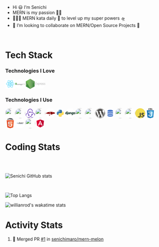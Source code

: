 - Hi 😃 I’m Senichi
- MERN is my passion 👨‍💻
- 👨🏽‍🚀 MERN kata daily ‍🚀 to level up my super powers 🛸
- 📡 I’m looking to collaborate on MERN/Open Source Projects 💾
<!-- - 📫 How to reach me github message -->


<br />


# Tech Stack


### Technologies I Love
<img align="left" height="32" width="32" src="https://raw.githubusercontent.com/github/explore/80688e429a7d4ef2fca1e82350fe8e3517d3494d/topics/react/react.png" />
<img align="left" style="border-radius:25px;" height="32" width="32" src="https://raw.githubusercontent.com/github/explore/80688e429a7d4ef2fca1e82350fe8e3517d3494d/topics/mongodb/mongodb.png" />
<img align="left" height="32" width="32" src="https://raw.githubusercontent.com/github/explore/80688e429a7d4ef2fca1e82350fe8e3517d3494d/topics/nodejs/nodejs.png" />
<img align="left" style="border-radius:25px;" height="32" width="32" src="https://raw.githubusercontent.com/github/explore/80688e429a7d4ef2fca1e82350fe8e3517d3494d/topics/express/express.png" />

<br />
<br />

### Technologies I Use
<img align="left" style="border-radius:25px;" height="32" width="32" src="https://avatars.githubusercontent.com/u/32372333?s=200&v=4" />
<img align="left" style="border-radius:25px;" height="32" width="32" src="https://avatars.githubusercontent.com/u/1529926?s=200&v=4" />
<img align="left" style="border-radius:25px;" height="32" width="32" src="https://raw.githubusercontent.com/github/explore/80688e429a7d4ef2fca1e82350fe8e3517d3494d/topics/redux/redux.png" />

<img align="left" style="border-radius:25px;" height="32" width="32" src="https://avatars.githubusercontent.com/u/9338635?s=200&v=4" />
<img align="left" style="border-radius:25px;background:#fff;" height="32" width="32" src="https://raw.githubusercontent.com/github/explore/80688e429a7d4ef2fca1e82350fe8e3517d3494d/topics/mongoose/mongoose.png" />

<img align="left" style="border-radius:25px;" height="32" width="32" src="https://raw.githubusercontent.com/github/explore/80688e429a7d4ef2fca1e82350fe8e3517d3494d/topics/python/python.png" />
<img align="left" style="border-radius:25px;" height="32" width="32" src="https://raw.githubusercontent.com/github/explore/80688e429a7d4ef2fca1e82350fe8e3517d3494d/topics/django/django.png" />
<img align="left" style="border-radius:25px;" height="32" width="32" src="https://avatars.githubusercontent.com/u/21206976?s=200&v=4" />
<img align="left" style="border-radius:25px;" height="32" width="32" src="https://avatars.githubusercontent.com/u/288276?s=200&v=4" />

<img align="left" style="border-radius:25px;background:#fff;" height="32" width="32" src="https://raw.githubusercontent.com/github/explore/80688e429a7d4ef2fca1e82350fe8e3517d3494d/topics/wordpress/wordpress.png" />
<img align="left" style="border-radius:25px;" height="32" width="32" src="https://raw.githubusercontent.com/github/explore/80688e429a7d4ef2fca1e82350fe8e3517d3494d/topics/sql/sql.png" />
<img align="left" style="border-radius:25px;" height="32" width="32" src="https://avatars.githubusercontent.com/u/2452804?s=200&v=4" />
<img align="left" style="border-radius:25px;background:#fff;" height="32" width="32" src="https://avatars.githubusercontent.com/u/4739304?s=200&v=4" />

<img align="left" style="border-radius:25px;" height="32" width="32" src="https://raw.githubusercontent.com/github/explore/80688e429a7d4ef2fca1e82350fe8e3517d3494d/topics/javascript/javascript.png" />
<img align="left" style="border-radius:25px;" height="32" width="32" src="https://raw.githubusercontent.com/github/explore/80688e429a7d4ef2fca1e82350fe8e3517d3494d/topics/css/css.png" />
<img align="left" style="border-radius:25px;" height="32" width="32" src="https://raw.githubusercontent.com/github/explore/80688e429a7d4ef2fca1e82350fe8e3517d3494d/topics/html/html.png" />
<img align="left" style="border-radius:25px;" height="32" width="32" src="https://raw.githubusercontent.com/github/explore/80688e429a7d4ef2fca1e82350fe8e3517d3494d/topics/jquery/jquery.png" />
<img align="left" style="border-radius:25px;" height="32" width="32" src="https://avatars.githubusercontent.com/u/3863375?s=200&v=4" />
<img align="left" style="border-radius:25px;" height="32" width="32" src="https://raw.githubusercontent.com/github/explore/80688e429a7d4ef2fca1e82350fe8e3517d3494d/topics/angular/angular.png" />


<br />
<br />
<br />
<br />


# Coding Stats
<br />
<br />


![Senichi GitHub stats](https://github-readme-stats-flame-three.vercel.app/api?username=senichimaro&show_icons=true&theme=algolia&count_private=true)

<br />

![Top Langs](https://github-readme-stats-flame-three.vercel.app/api/top-langs/?username=senichimaro&layout=compact&theme=gotham&count_private=true)


![willianrod's wakatime stats](https://github-readme-stats-flame-three.vercel.app/api/wakatime?senichi&theme=gotham&count_private=true)


# Activity Stats

<!--START_SECTION:activity-->
1. 🎉 Merged PR [#1](https://github.com/senichimaro/mern-melon/pull/1) in [senichimaro/mern-melon](https://github.com/senichimaro/mern-melon)
<!--END_SECTION:activity-->












<!---
senichimaro/senichimaro is a ✨ special ✨ repository because its `README.md` (this file)
appears on your GitHub profile.
You can click the Preview link to take a look at your changes.
--->
